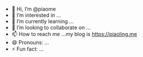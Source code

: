 - 👋 Hi, I’m @piaome
- 👀 I’m interested in ...
- 🌱 I’m currently learning ...
- 💞️ I’m looking to collaborate on ...
- 📫 How to reach me ...my blog is https://piaoling.me
- 😄 Pronouns: ...
- ⚡ Fun fact: ...

<!---
piaome/piaome is a ✨ special ✨ repository because its `README.md` (this file) appears on your GitHub profile.
You can click the Preview link to take a look at your changes.
--->
